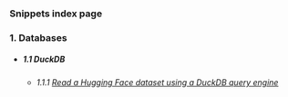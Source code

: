 
### Snippets index page

### 1. Databases
- ##### 1.1 DuckDB
  - ###### 1.1.1 [Read a Hugging Face dataset using a DuckDB query engine](https://gist.github.com/stra-uss/a2777b9eddaf5e5867dd0669c6f12b3b)
